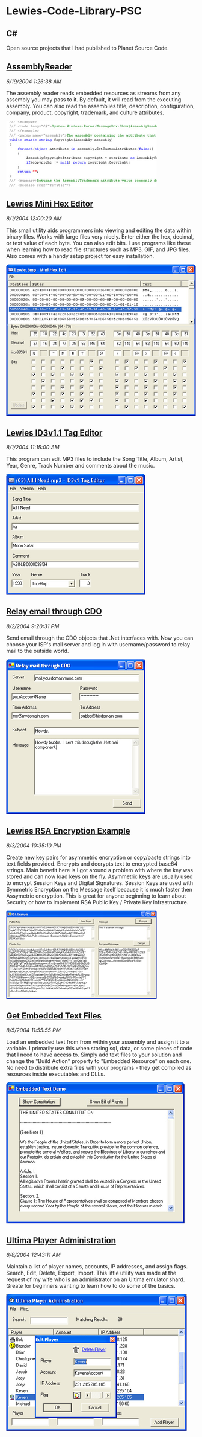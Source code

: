 # Lewies-Code-Library-PSC

## C#

Open source projects that I had published to Planet Source Code.

## [AssemblyReader](./AssemblyReader)

*6/19/2004 1:26:38 AM*

The assembly reader reads embedded resources as streams from any assembly you may pass to it. By default, it will read from the executing assembly. You can also read the assemblies title, description, configuration, company, product, copyright, trademark, and culture attributes.

![Screenshot of AssemblyReader](AssemblyReader/screenshot.jpg)



## [Lewies Mini Hex Editor](./MiniHexEdit)

*8/1/2004 12:00:20 AM*

This small utility aids programmers into viewing and editing the data within binary files. Works with large files very nicely. Enter either the hex, decimal, or text value of each byte. You can also edit bits. I use programs like these when learning how to read file structures such as MP3, GIF, and JPG files. Also comes with a handy setup project for easy installation.

![Screenshot of Lewies Mini Hex Editor](MiniHexEdit/screenshot.jpg)



## [Lewies ID3v1.1 Tag Editor](./ID3v1TagEditor)

*8/1/2004 11:15:00 AM*

This program can edit MP3 files to include the Song Title, Album, Artist, Year, Genre, Track Number and comments about the music.

![Screenshot of Lewies ID3v1.1 Tag Editor](ID3v1TagEditor/screenshot.jpg)



## [Relay email through CDO ](./CdoMailRelay)

*8/2/2004 9:20:31 PM*

Send email through the CDO objects that .Net interfaces with. Now you can choose your ISP's mail server and log in with username/password to relay mail to the outside world.

![Screenshot of Relay email through CDO ](CdoMailRelay/screenshot.jpg)



## [Lewies RSA Encryption Example](./RsaExample)

*8/3/2004 10:35:10 PM*

Create new key pairs for asymmetric encryption or copy/paste strings into text fields provided. Encrypts and decrypts text to encrypted base64 strings. Main benefit here is I got around a problem with where the key was stored and can now load keys on the fly. Asymmetric keys are usually used to encrypt Session Keys and Digital Signatures. Session Keys are used with Symmetric Encryption on the Message itself because it is much faster then Assymetric encryption. This is great for anyone beginning to learn about Security or how to Implement RSA Public Key / Private Key Infrastructure.

![Screenshot of Lewies RSA Encryption Example](RsaExample/screenshot.jpg)



## [Get Embedded Text Files](./EmbeddedText)

*8/5/2004 11:55:55 PM*

Load an embedded text from from within your assembly and assign it to a variable. I primarily use this when storing sql, data, or some pieces of code that I need to have access to. Simply add text files to your solution and change the "Build Action" property to "Embedded Resource" on each one. No need to distribute extra files with your programs - they get compiled as resources inside executables and DLLs.

![Screenshot of Get Embedded Text Files](EmbeddedText/screenshot.jpg)



## [Ultima Player Administration](./PlayerAdmin)

*8/8/2004 12:43:11 AM*

Maintain a list of player names, accounts, IP addresses, and assign flags. Search, Edit, Delete, Export, Import. This little utility was made at the request of my wife who is an administrator on an Ultima emulator shard. Greate for beginners wanting to learn how to do some of the basics.

![Screenshot of Ultima Player Administration](PlayerAdmin/screenshot.jpg)



